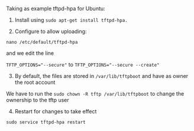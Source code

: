 Taking as example tftpd-hpa for Ubuntu:

1. Install using  `sudo apt-get install tftpd-hpa.`

2. Configure to allow uploading:

`nano /etc/default/tftpd-hpa`

and we edit the line 

`TFTP_OPTIONS="--secure"` to `TFTP_OPTIONS="--secure --create"`

3. By default, the files are stored in `/var/lib/tftpboot` and have as owner the root account

We have to run the `sudo chown -R tftp /var/lib/tftpboot` to change the ownership to the tftp user

4. Restart for changes to take effect

`sudo service tftpd-hpa restart`

